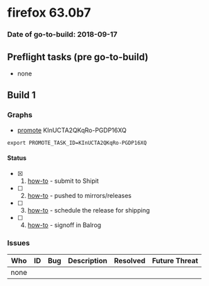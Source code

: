 # firefox 63.0b7

### Date of go-to-build: 2018-09-17

## Preflight tasks (pre go-to-build)
- none

## Build 1  

### Graphs
* [promote](https://tools.taskcluster.net/push-inspector/#/KInUCTA2QKqRo-PGDP16XQ) KInUCTA2QKqRo-PGDP16XQ
```
export PROMOTE_TASK_ID=KInUCTA2QKqRo-PGDP16XQ
```


#### Status
- [x] 1.  [how-to](https://wiki.mozilla.org/Release:Release_Automation_on_Mercurial:Starting_a_Release#Submit_to_Ship_It)  - submit to Shipit
- [ ] 2.  [how-to](https://github.com/mozilla-releng/releasewarrior-2.0/blob/master/docs/release-promotion/desktop/howto.md#push-artifacts-to-releases-directory)  - pushed to mirrors/releases
- [ ] 3.  [how-to](https://github.com/mozilla-releng/releasewarrior-2.0/blob/master/docs/release-promotion/desktop/howto.md#ship-the-release)  - schedule the release for shipping
- [ ] 4.  [how-to](https://github.com/mozilla-releng/releasewarrior-2.0/blob/master/docs/release-promotion/desktop/howto.md#obtain-sign-offs-for-changes)  - signoff in Balrog

### Issues
| Who                 | ID               | Bug                                                                 | Description                | Resolved                | Future Threat                |
| ------------------- | ---------------- | ------------------------------------------------------------------- | -------------------------- | ----------------------- | ---------------------------- |
| none | | | | | |

